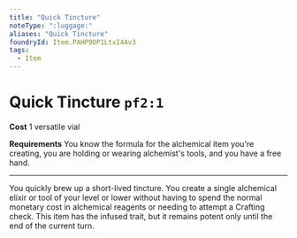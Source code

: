 ```yaml
---
title: "Quick Tincture"
noteType: ":luggage:"
aliases: "Quick Tincture"
foundryId: Item.PAHP9OP1LtxI4Av3
tags:
  - Item
---
```


# Quick Tincture `pf2:1`

**Cost** 1 versatile vial

**Requirements** You know the formula for the alchemical item you're creating, you are holding or wearing alchemist's tools, and you have a free hand.

* * *

You quickly brew up a short-lived tincture. You create a single alchemical elixir or tool of your level or lower without having to spend the normal monetary cost in alchemical reagents or needing to attempt a Crafting check. This item has the infused trait, but it remains potent only until the end of the current turn.
